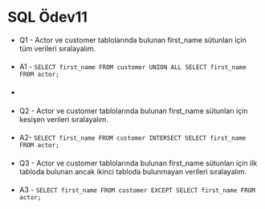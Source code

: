 # SQL Ödev11
####
* Q1 - Actor ve customer tablolarında bulunan first_name sütunları için tüm verileri sıralayalım.
####
* A1 - `SELECT first_name FROM customer
  UNION ALL
  SELECT first_name FROM actor;
`
* ####
* Q2 - Actor ve customer tablolarında bulunan first_name sütunları için kesişen verileri sıralayalım.
####
* A2- `SELECT first_name FROM customer
  INTERSECT
  SELECT first_name FROM actor;
`
####
* Q3 - Actor ve customer tablolarında bulunan first_name sütunları için ilk tabloda bulunan ancak ikinci tabloda bulunmayan verileri sıralayalım.
####
* A3 - `SELECT first_name FROM customer
  EXCEPT
  SELECT first_name FROM actor;
` 

